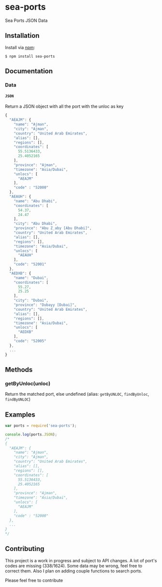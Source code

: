 # sea-ports
Sea Ports JSON Data

## Installation

Install via [npm](https://www.npmjs.com/):

```
$ npm install sea-ports
```

## Documentation

### Data

#### `JSON`

Return a JSON object with all the port with the unloc as key
```javascript
{
  "AEAJM": {
    "name": "Ajman",
    "city": "Ajman",
    "country": "United Arab Emirates",
    "alias": [],
    "regions": [],
    "coordinates": [
      55.5136433,
      25.4052165
    ],
    "province": "Ajman",
    "timezone": "Asia/Dubai",
    "unlocs": [
      "AEAJM"
    ],
    "code" : "52000"
  },
  "AEAUH": {
    "name": "Abu Dhabi",
    "coordinates": [
      54.37,
      24.47
    ],
    "city": "Abu Dhabi",
    "province": "Abu Z¸aby [Abu Dhabi]",
    "country": "United Arab Emirates",
    "alias": [],
    "regions": [],
    "timezone": "Asia/Dubai",
    "unlocs": [
      "AEAUH"
    ],
    "code": "52001"
  },
  "AEDXB": {
    "name": "Dubai",
    "coordinates": [
      55.27,
      25.25
    ],
    "city": "Dubai",
    "province": "Dubayy [Dubai]",
    "country": "United Arab Emirates",
    "alias": [],
    "regions": [],
    "timezone": "Asia/Dubai",
    "unlocs": [
      "AEDXB"
    ],
    "code": "52005"
  },
  ...
}
```

## Methods

### getByUnloc(unloc)

Return the matched port, else undefined (alias: `getByUNLOC`, `findByUnloc`, `findByUNLOC`)

## Examples

````javascript
var ports = require('sea-ports');

console.log(ports.JSON);
/*
{
  "AEAJM": {
    "name": "Ajman",
    "city": "Ajman",
    "country": "United Arab Emirates",
    "alias": [],
    "regions": [],
    "coordinates": [
      55.5136433,
      25.4052165
    ],
    "province": "Ajman",
    "timezone": "Asia/Dubai",
    "unlocs": [
      "AEAJM"
    ],
    "code" : "52000"
  },
  ...
}
*/
````

## Contributing

This project is a work in progress and subject to API changes.
A lot of port's codes are missing (338/1624).
Some data may be wrong, feel free to correct them.
Also I plan on adding couple functions to search ports.

Please feel free to contribute
